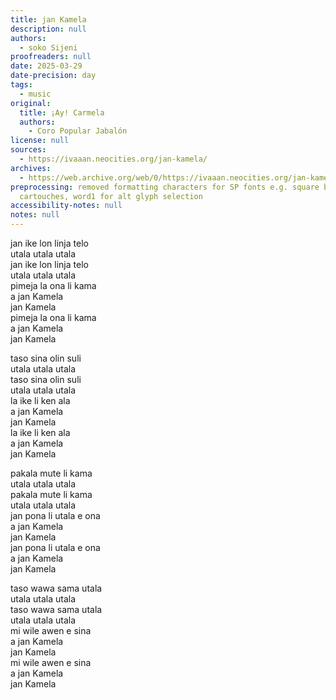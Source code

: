 ```yaml
---
title: jan Kamela
description: null
authors:
  - soko Sijeni
proofreaders: null
date: 2025-03-29
date-precision: day
tags:
  - music
original:
  title: ¡Ay! Carmela
  authors:
    - Coro Popular Jabalón
license: null
sources:
  - https://ivaaan.neocities.org/jan-kamela/
archives:
  - https://web.archive.org/web/0/https://ivaaan.neocities.org/jan-kamela/
preprocessing: removed formatting characters for SP fonts e.g. square brackets for
  cartouches, word1 for alt glyph selection
accessibility-notes: null
notes: null
---
```


jan ike lon linja telo  
utala utala utala  
jan ike lon linja telo  
utala utala utala  
pimeja la ona li kama  
a jan Kamela  
jan Kamela  
pimeja la ona li kama  
a jan Kamela  
jan Kamela

taso sina olin suli  
utala utala utala  
taso sina olin suli  
utala utala utala  
la ike li ken ala  
a jan Kamela  
jan Kamela  
la ike li ken ala  
a jan Kamela  
jan Kamela

pakala mute li kama  
utala utala utala  
pakala mute li kama  
utala utala utala  
jan pona li utala e ona  
a jan Kamela  
jan Kamela  
jan pona li utala e ona  
a jan Kamela  
jan Kamela

taso wawa sama utala  
utala utala utala  
taso wawa sama utala  
utala utala utala  
mi wile awen e sina  
a jan Kamela  
jan Kamela  
mi wile awen e sina  
a jan Kamela  
jan Kamela